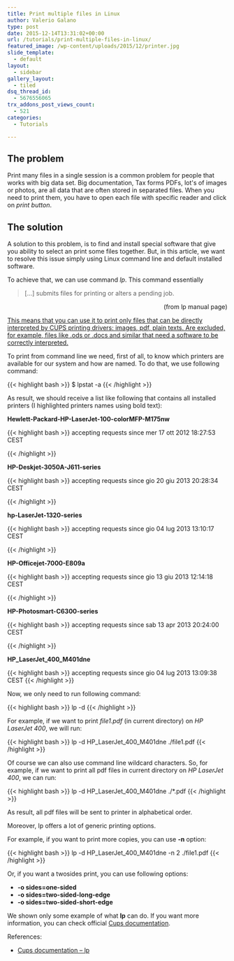```yaml
---
title: Print multiple files in Linux
author: Valerio Galano
type: post
date: 2015-12-14T13:31:02+00:00
url: /tutorials/print-multiple-files-in-linux/
featured_image: /wp-content/uploads/2015/12/printer.jpg
slide_template:
  - default
layout:
  - sidebar
gallery_layout:
  - tiled
dsq_thread_id:
  - 5676556065
trx_addons_post_views_count:
  - 521
categories:
  - Tutorials

---
```

## The problem

Print many files in a single session is a common problem for people that works with big data set. Big documentation, Tax forms PDFs, lot's of images or photos, are all data that are often stored in separated files. When you need to print them, you have to open each file with specific reader and click on _print button_.

## The solution

A solution to this problem, is to find and install special software that give you ability to select an print some files together. But, in this article, we want to resolve this issue simply using Linux command line and default installed software.

To achieve that, we can use command _lp_. This command essentially

> [...] submits files for printing or alters a pending job.

<p style="text-align: right;">
  (from lp manual page)
</p>

<span style="text-decoration: underline;">This means that you can use it to print only files that can be directly interpreted by CUPS printing drivers: images, pdf, plain texts. Are excluded, for example, files like .ods or .docs and similar that need a software to be correctly interpreted.</span>

To print from command line we need, first of all, to know which printers are available for our system and how are named. To do that, we use following command:

{{< highlight bash >}}
$ lpstat -a
{{< /highlight >}}

As result, we should receive a list like following that contains all installed printers (I highlighted printers names using bold text):

**Hewlett-Packard-HP-LaserJet-100-colorMFP-M175nw**

{{< highlight bash >}}
accepting requests since mer 17 ott 2012 18:27:53 CEST

{{< /highlight >}}

**HP-Deskjet-3050A-J611-series**

{{< highlight bash >}}
accepting requests since gio 20 giu 2013 20:28:34 CEST

{{< /highlight >}}

**hp-LaserJet-1320-series**

{{< highlight bash >}}
accepting requests since gio 04 lug 2013 13:10:17 CEST

{{< /highlight >}}

**HP-Officejet-7000-E809a**

{{< highlight bash >}}
accepting requests since gio 13 giu 2013 12:14:18 CEST

{{< /highlight >}}

**HP-Photosmart-C6300-series**

{{< highlight bash >}}
accepting requests since sab 13 apr 2013 20:24:00 CEST

{{< /highlight >}}

**HP\_LaserJet\_400_M401dne**

{{< highlight bash >}}
accepting requests since gio 04 lug 2013 13:09:38 CEST
{{< /highlight >}}

Now, we only need to run following command:

{{< highlight bash >}}
lp -d <printer name> <path to file>
{{< /highlight >}}

For example, if we want to print _file1.pdf_ (in current directory) on _HP LaserJet 400_, we will run:

{{< highlight bash >}}
lp -d HP_LaserJet_400_M401dne ./file1.pdf
{{< /highlight >}}

Of course we can also use command line wildcard characters. So, for example, if we want to print all pdf files in current directory on _HP LaserJet 400_, we can run:

{{< highlight bash >}}
lp -d HP_LaserJet_400_M401dne ./*.pdf
{{< /highlight >}}

As result, all pdf files will be sent to printer in alphabetical order.

Moreover, lp offers a lot of generic printing options.

For example, if you want to print more copies, you can use **-n** option:

{{< highlight bash >}}
lp -d HP_LaserJet_400_M401dne -n 2 ./file1.pdf
{{< /highlight >}}

Or, if you want a twosides print, you can use following options:

  * **-o sides=one-sided**
  * **-o sides=two-sided-long-edge**
  * **-o sides=two-sided-short-edge**

We shown only some example of what **lp** can do. If you want more information, you can check official <a title="Cups documentation - lp" href="http://www.cups.org/documentation.php/man-lp.html" target="_blank" rel="noopener noreferrer">Cups documentation</a>.

References:

  * <a title="Cups documentation - lp" href="http://www.cups.org/documentation.php/man-lp.html" target="_blank" rel="noopener noreferrer">Cups documentation &#8211; lp</a>